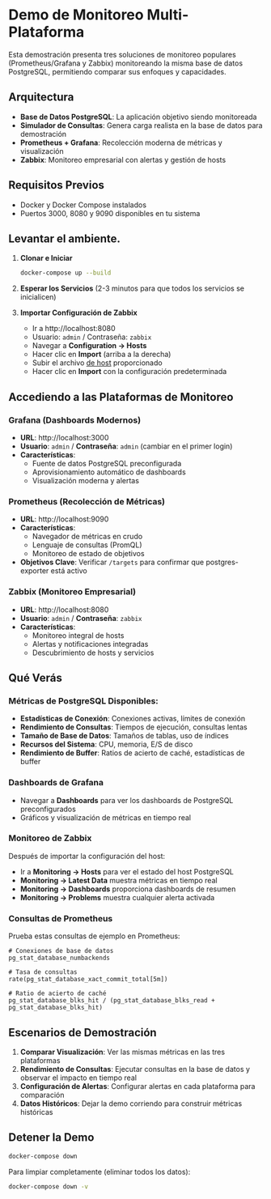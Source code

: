 # Demo de Monitoreo Multi-Plataforma

Esta demostración presenta tres soluciones de monitoreo populares (Prometheus/Grafana y Zabbix) monitoreando la misma base de datos PostgreSQL, permitiendo comparar sus enfoques y capacidades.

## Arquitectura

- **Base de Datos PostgreSQL**: La aplicación objetivo siendo monitoreada
- **Simulador de Consultas**: Genera carga realista en la base de datos para demostración
- **Prometheus + Grafana**: Recolección moderna de métricas y visualización
- **Zabbix**: Monitoreo empresarial con alertas y gestión de hosts

## Requisitos Previos

- Docker y Docker Compose instalados
- Puertos 3000, 8080 y 9090 disponibles en tu sistema

## Levantar el ambiente.

1. **Clonar e Iniciar**

   ```bash
   docker-compose up --build
   ```

2. **Esperar los Servicios** (2-3 minutos para que todos los servicios se inicialicen)

3. **Importar Configuración de Zabbix**
   - Ir a http://localhost:8080
   - Usuario: `admin` / Contraseña: `zabbix`
   - Navegar a **Configuration → Hosts**
   - Hacer clic en **Import** (arriba a la derecha)
   - Subir el archivo [de host](./zabbix/zbx_export_hosts.json)  proporcionado
   - Hacer clic en **Import** con la configuración predeterminada

## Accediendo a las Plataformas de Monitoreo

### Grafana (Dashboards Modernos)

- **URL**: http://localhost:3000
- **Usuario**: `admin` / **Contraseña**: `admin` (cambiar en el primer login)
- **Características**:
  - Fuente de datos PostgreSQL preconfigurada
  - Aprovisionamiento automático de dashboards
  - Visualización moderna y alertas

### Prometheus (Recolección de Métricas)

- **URL**: http://localhost:9090
- **Características**:
  - Navegador de métricas en crudo
  - Lenguaje de consultas (PromQL)
  - Monitoreo de estado de objetivos
- **Objetivos Clave**: Verificar `/targets` para confirmar que postgres-exporter está activo

### Zabbix (Monitoreo Empresarial)

- **URL**: http://localhost:8080
- **Usuario**: `admin` / **Contraseña**: `zabbix`
- **Características**:
  - Monitoreo integral de hosts
  - Alertas y notificaciones integradas
  - Descubrimiento de hosts y servicios

## Qué Verás

### Métricas de PostgreSQL Disponibles:

- **Estadísticas de Conexión**: Conexiones activas, límites de conexión
- **Rendimiento de Consultas**: Tiempos de ejecución, consultas lentas
- **Tamaño de Base de Datos**: Tamaños de tablas, uso de índices
- **Recursos del Sistema**: CPU, memoria, E/S de disco
- **Rendimiento de Buffer**: Ratios de acierto de caché, estadísticas de buffer

### Dashboards de Grafana

- Navegar a **Dashboards** para ver los dashboards de PostgreSQL preconfigurados
- Gráficos y visualización de métricas en tiempo real

### Monitoreo de Zabbix

Después de importar la configuración del host:

- Ir a **Monitoring → Hosts** para ver el estado del host PostgreSQL
- **Monitoring → Latest Data** muestra métricas en tiempo real
- **Monitoring → Dashboards** proporciona dashboards de resumen
- **Monitoring → Problems** muestra cualquier alerta activada

### Consultas de Prometheus

Prueba estas consultas de ejemplo en Prometheus:

```promql
# Conexiones de base de datos
pg_stat_database_numbackends

# Tasa de consultas
rate(pg_stat_database_xact_commit_total[5m])

# Ratio de acierto de caché
pg_stat_database_blks_hit / (pg_stat_database_blks_read + pg_stat_database_blks_hit)
```

## Escenarios de Demostración

1. **Comparar Visualización**: Ver las mismas métricas en las tres plataformas
2. **Rendimiento de Consultas**: Ejecutar consultas en la base de datos y observar el impacto en tiempo real
3. **Configuración de Alertas**: Configurar alertas en cada plataforma para comparación
4. **Datos Históricos**: Dejar la demo corriendo para construir métricas históricas

## Detener la Demo

```bash
docker-compose down
```

Para limpiar completamente (eliminar todos los datos):

```bash
docker-compose down -v
```
